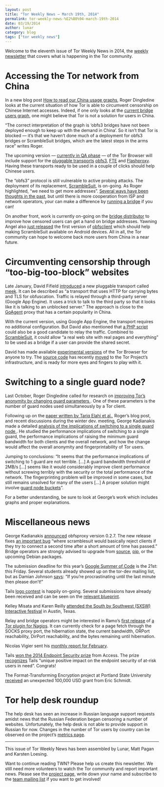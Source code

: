```yaml
---
layout: post
title: "Tor Weekly News — March 19th, 2014"
permalink: tor-weekly-news-%E2%80%94-march-19th-2014
date: 03/19/2014
author: lunar
category: blog
tags: ["tor weekly news"]
---
```


Welcome to the eleventh issue of Tor Weekly News in 2014, the [weekly newsletter](https://lists.torproject.org/cgi-bin/mailman/listinfo/tor-news) that covers what is happening in the Tor community.

# Accessing the Tor network from China

In a new blog post [How to read our China usage graphs](https://blog.torproject.org/blog/how-to-read-our-china-usage-graphs), Roger Dingledine looks at the current situation of how Tor is able to circumvent censorship on Chinese Internet accesses. Indeed, if one only looks at the [current bridge users graph](https://metrics.torproject.org/users.html?graph=userstats-bridge-country&start=2011-10-18&end=2014-01-16&country=cn#userstats-bridge-country), one might believe that Tor is not a solution for users in China.

“The correct interpretation of the graph is ‘obfs3 bridges have not been deployed enough to keep up with the demand in China’. So it isn’t that Tor is blocked — it’s that we haven’t done much of a deployment for obfs3 bridges or ScrambleSuit bridges, which are the latest steps in the arms race” writes Roger.

The upcoming version — [currently in QA phase](https://lists.torproject.org/pipermail/tor-qa/2014-March/000364.html) — of the Tor Browser will include support for the [pluggable transports](https://www.torproject.org/docs/pluggable-transports.html) [obfs3](https://gitweb.torproject.org/pluggable-transports/obfsproxy.git/blob/refs/heads/master:/doc/obfs3/obfs3-protocol-spec.txt), [FTE](https://fteproxy.org/) and [Flashproxy](https://crypto.stanford.edu/flashproxy/). Having these transports ready to be used in a couple of clicks should help Chinese users.

The “obfs3” protocol is still vulnerable to active probing attacks. The deployment of its replacement, [ScrambleSuit](http://www.cs.kau.se/philwint/scramblesuit/), is on-going. As Roger highlighted, “we need to get more addresses”. [Several ways have been thoughts in the past](https://blog.torproject.org/blog/strategies-getting-more-bridge-addresses), but until there is more cooperation from ISP and network operators, your can make a difference by [running a bridge](https://lists.torproject.org/pipermail/tor-relays/2014-February/003886.html) if you can!

On another front, work is currently on-going on the [bridge distributor](https://gitweb.torproject.org/bridgedb.git) to improve how censored users can get a hand on bridge addresses. Yawning Angel also [just released](https://lists.torproject.org/pipermail/tor-dev/2014-March/006476.html) the first version of [obfsclient](https://github.com/Yawning/obfsclient) which should help making ScrambleSuit available on Android devices. All in all, the Tor community can hope to welcome back more users from China in a near future.

# Circumventing censorship through “too-big-too-block” websites

Late January, David Fifield [introduced](https://lists.torproject.org/pipermail/tor-dev/2014-January/006159.html) a new pluggable transport called [meek](https://trac.torproject.org/projects/tor/wiki/doc/meek). It can be described as “a transport that uses HTTP for carrying bytes and TLS for obfuscation. Traffic is relayed through a third-party server (Google App Engine). It uses a trick to talk to the third party so that it looks like it is talking to an unblocked server.” The approach is close to the [GoAgent](https://trac.torproject.org/projects/tor/wiki/doc/GoAgent) proxy that has a certain popularity in China.

With the current version, using Google App Engine, the transport requires no additional configuration. But David also mentioned that [a PHP script](https://bugs.torproject.org/10984) could also be a good candidate to relay the traffic. Combined to [ScrambleSuit](http://www.cs.kau.se/philwint/scramblesuit/), it could allow “a real web site with real pages and everything” to be used as a bridge if a user can provide the shared secret.

David has made available [experimental versions](https://lists.torproject.org/pipermail/tor-qa/2014-February/000340.html) of the Tor Browser for anyone to try. The [source code](https://gitweb.torproject.org/pluggable-transports/meek.git) has recently [moved](https://lists.torproject.org/pipermail/tor-dev/2014-March/006506.html) to the Tor Project’s infrastructure, and is ready for more eyes and fingers to play with it.

# Switching to a single guard node?

Last October, Roger Dingledine called for research on [improving Tor’s anonymity by changing guard parameters ](https://blog.torproject.org/blog/improving-tors-anonymity-changing-guard-parameters). One of these parameters is the number of guard nodes used simultaneously by a Tor client.

Following up on the [paper written by Tariq Elahi et al.](http://freehaven.net/~arma/cogs-wpes.pdf), Roger’s blog post, and recent discussions during the winter dev. meeting, George Kadianakis made a detailed [analysis of the implications of switching to a single guard node ](https://lists.torproject.org/pipermail/tor-dev/2014-March/006458.html). He studied the performance implications of switching to a single guard, the performance implications of raising the minimum guard bandwidth for both clients and the overall network, and how the change would affect the overall anonymity and fingerprintability of Tor users.

Jumping to conclusions: “It seems that the performance implications of switching to 1 guard are not terrible. […] A guard bandwidth threshold of 2MB/s […] seems like it would considerably improve client performance without screwing terribly with the security or the total performance of the network. The fingerprinting problem will be improved in some cases, but still remains unsolved for many of the users […] A proper solution might involve [guard node buckets](https://bugs.torproject.org/9273#comment:4)”.

For a better understanding, be sure to look at George’s work which includes graphs and proper explanations.

# Miscellaneous news

George Kadianakis [announced](https://lists.torproject.org/pipermail/tor-relays/2014-March/004074.html) obfsproxy version 0.2.7. The new release fixes [an important bug](https://bugs.torproject.org/11100) “where scramblesuit would basically reject clients if they try to connect a second time after a short amount of time has passed.” Bridge operators are strongly advised to upgrade from [source](https://gitweb.torproject.org/pluggable-transports/obfsproxy.git/commit/6cdbc64), [pip](https://pypi.python.org/pypi/obfsproxy/0.2.7), or the upcoming Debian packages.

The submission deadline for this year’s [Google Summer of Code](https://blog.torproject.org/blog/tor-google-summer-code-2014) is the 21st: this Friday. Several students already showed up on the tor-dev mailing list, but as Damian Johnson [says](https://lists.torproject.org/pipermail/tor-dev/2014-March/006498.html): “If you’re procrastinating until the last minute then please don’t!”

Tails [logo contest](https://tails.boum.org/news/) is happily on-going. Several submissions have already been received and can be seen on the [relevant blueprint](https://tails.boum.org/blueprint/logo/).

Kelley Misata and Karen Reilly [attended the South by Southwest (SXSW) Interactive festival](https://lists.torproject.org/pipermail/tor-reports/2014-March/000485.html) in Austin, Texas.

Relay and bridge operators might be interested in Ramo’s [first release](https://lists.torproject.org/pipermail/tor-relays/2014-March/004062.html) of [a Tor plugin for Nagios](https://github.com/goodvikings/tor_nagios). It can currently check for a page fetch through the SOCKS proxy port, the hibernation state, the current bandwidth, ORPort reachability, DirPort reachability, and the bytes remaining until hibernation.

Nicolas Vigier sent his [monthly report for February](https://lists.torproject.org/pipermail/tor-reports/2014-March/000486.html).

Tails [won the 2014 Endpoint Security prize](https://twitter.com/accessnow/status/441043400708857856) from Access. The prize [recognizes](https://www.accessnow.org/prize) Tails “unique positive impact on the endpoint security of at-risk users in need”. Congrats!

The Format-Transforming Encryption project at Portland State University [received](http://www.oregonlive.com/silicon-forest/index.ssf/2014/03/psu_professor_wins_surprise_10.html) an unexpected 100,000 USD grant from Eric Schmidt.

# Tor help desk roundup

The help desk has seen an increase in Russian language support requests amidst news that the Russian Federation began censoring a number of websites. Unfortunately, the help desk is not able to provide support in Russian for now. Changes in the number of Tor users by country can be observed on the project’s [metrics page](https://metrics.torproject.org/users.html).

* * *

This issue of Tor Weekly News has been assembled by Lunar, Matt Pagan and Karsten Loesing.

Want to continue reading TWN? Please help us create this newsletter. We still need more volunteers to watch the Tor community and report important news. Please see the [project page](https://trac.torproject.org/projects/tor/wiki/TorWeeklyNews), write down your name and subscribe to the [team mailing list](https://lists.torproject.org/cgi-bin/mailman/listinfo/news-team) if you want to get involved!

